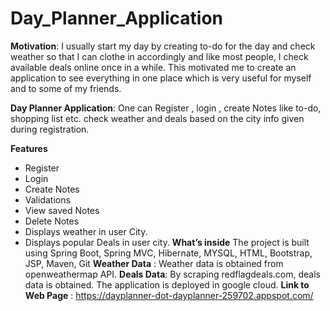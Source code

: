 # Day_Planner_Application

**Motivation**: I usually start my day by creating to-do for the day and check weather so that I can clothe in accordingly and like most people, I check available deals online once in a while. This motivated me to create an application to see everything in one place which is very useful for myself and to some of my friends.

**Day Planner Application**:  One can Register , login , create Notes like to-do, shopping list etc.  check weather and deals based on the city info given during registration.

**Features**
* Register
* Login
* Create Notes
* Validations 
* View saved Notes
* Delete Notes
* Displays weather in user City.
* Displays popular Deals in user city.
**What’s inside**
The project is built using Spring Boot, Spring MVC, Hibernate, MYSQL, HTML, Bootstrap, JSP, Maven, Git
**Weather Data** :  Weather data is obtained from openweathermap API.
**Deals Data**:  By scraping redflagdeals.com, deals data is obtained.
The application is deployed in google cloud.
**Link to Web Page** : https://dayplanner-dot-dayplanner-259702.appspot.com/
